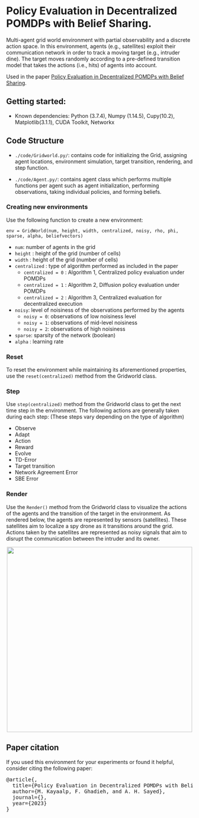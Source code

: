 # Policy Evaluation in Decentralized POMDPs with Belief Sharing.

Multi-agent grid world environment with partial observability and a discrete action space. In this environment, agents (e.g., satellites) exploit their communication network in order to track a moving target (e.g., intruder dine). The target moves randomly according to a pre-defined transition model that takes the actions (i.e., hits) of agents into account. 

Used in the paper [Policy Evaluation in Decentralized
POMDPs with Belief Sharing](https://arxiv.org/).

## Getting started:
 
- Known dependencies: Python (3.7.4), Numpy (1.14.5), Cupy(10.2), Matplotlib(3.1.1), CUDA Toolkit, Networkx


## Code Structure
  - `./code/Gridworld.py/`: contains code for initializing the Grid, assigning agent locations, environment simulation, target transition, rendering, and step function.
  
  - `./code/Agent.py/`: contains  agent class which performs multiple functions per agent such as agent initialization, performing observations, taking individual policies, and forming beliefs.

### Creating new environments

Use the following function to create a new environment: 

`
env = GridWorld(num, height, width, centralized, noisy, rho, phi, sparse, alpha, beliefvectors)
`
 - `num`: number of agents in the grid
 - `height` : height of the grid (number of cells)
 - `width` : height of the grid (number of cells)
 - `centralized` : type of algorithm performed as included in the paper
    * `centralized = 0` : Algorithm 1, Centralized policy evaluation under POMDPs
    * `centralized = 1` : Algorithm 2, Diffusion policy evaluation under POMDPs
    * `centralized = 2` : Algorithm 3, Centralized evaluation for decentralized execution
 - `noisy`: level of noisiness of the observations performed by the agents
    * `noisy = 0`: observations of low noisiness level
    * `noisy = 1`: observations of mid-level noisiness
    * `noisy = 2`: observations of high noisiness
 - `sparse`: sparsity of the network (boolean)
 - `alpha` : learning rate

### Reset
To reset the environment while maintaining its aforementioned properties, use the  `reset(centralized)` method from the Gridworld class.

### Step
Use `step(centralized)` method from the Gridworld class to get the next time step in the environment. The following actions are generally taken during each step: (These steps vary depending on the type of algorithm)
- Observe 
- Adapt
- Action
- Reward  
- Evolve
- TD-Error 
- Target transition
- Network Agreement Error 
- SBE Error

### Render
Use the `Render()` method from the Gridworld class to visualize the actions of the agents and the transition of the target in the environment. As rendered below, the agents are represented by sensors (satellites). These satellites aim to localize a spy drone as it transitions around the grid.  Actions taken by the satellites are represented as noisy signals that aim to disrupt the communication between the intruder and its owner.

<p align="center">
<img src = "https://user-images.githubusercontent.com/80005419/216824175-30056460-fd53-40a7-8e33-7d8b800c1631.jpg" width="500" height="500">
</p>

## Paper citation

If you used this environment for your experiments or found it helpful, consider citing the following paper:
 
<pre>
@article{,
  title={Policy Evaluation in Decentralized POMDPs with Belief Sharing},
  author={M. Kayaalp, F. Ghadieh, and A. H. Sayed},
  journal={},
  year={2023}
}
</pre>

